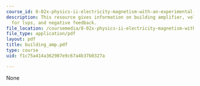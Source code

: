 ```yaml
---
course_id: 8-02x-physics-ii-electricity-magnetism-with-an-experimental-focus-spring-2005
description: This resource gives information on building amplifier, voltage devider
  for lvps, and negative feedback.
file_location: /coursemedia/8-02x-physics-ii-electricity-magnetism-with-an-experimental-focus-spring-2005/f1c75a414a362987e9c67a4b37b0327a_building_amp.pdf
file_type: application/pdf
layout: pdf
title: building_amp.pdf
type: course
uid: f1c75a414a362987e9c67a4b37b0327a

---
```

None